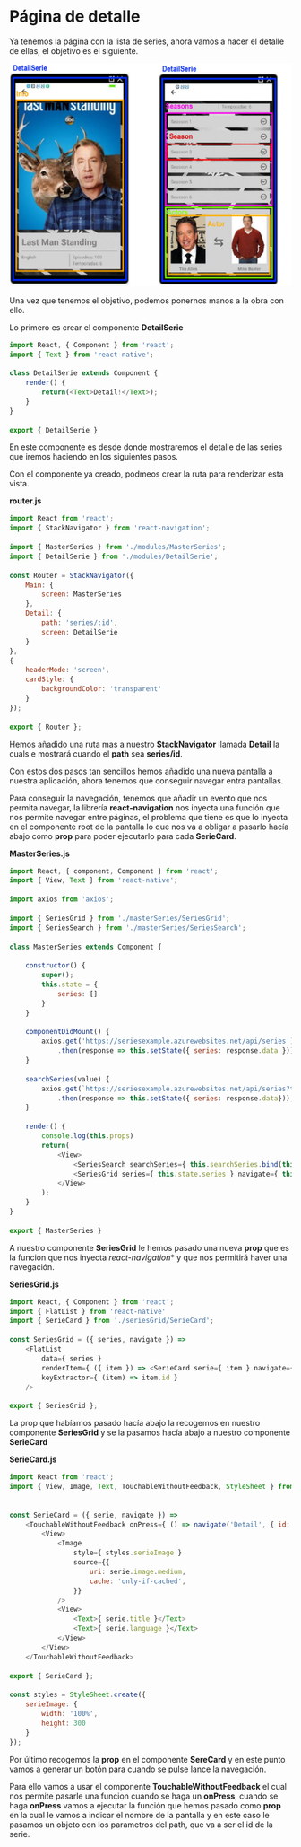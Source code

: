# Página de detalle

Ya tenemos la página con la lista de series, ahora vamos a hacer el detalle de ellas, el objetivo es el siguiente.

![Página de detalle](../images/8.detail-page/detailPage.jpg)

Una vez que tenemos el objetivo, podemos ponernos manos a la obra con ello.

Lo primero es crear el componente **DetailSerie**

```javascript
import React, { Component } from 'react';
import { Text } from 'react-native';

class DetailSerie extends Component {
    render() {
        return(<Text>Detail!</Text>);
    }
}

export { DetailSerie }
```

En este componente es desde donde mostraremos el detalle de las series que iremos haciendo en los siguientes pasos.

Con el componente ya creado, podmeos crear la ruta para renderizar esta vista.

**router.js**

```javascript
import React from 'react';
import { StackNavigator } from 'react-navigation';

import { MasterSeries } from './modules/MasterSeries';
import { DetailSerie } from './modules/DetailSerie';

const Router = StackNavigator({
    Main: {
        screen: MasterSeries
    },
    Detail: {
        path: 'series/:id',
        screen: DetailSerie
    }
},
{
    headerMode: 'screen', 
    cardStyle: {
        backgroundColor: 'transparent'
    }
});

export { Router };
```

Hemos añadido una ruta mas a nuestro **StackNavigator** llamada **Detail** la cuals e mostrará cuando el **path** sea **series/id**.

Con estos dos pasos tan sencillos hemos añadido una nueva pantalla a nuestra aplicación, ahora tenemos que conseguir navegar entra pantallas.

Para conseguir la navegación, tenemos que añadir un evento que nos permita navegar, la librería **react-navigation** nos inyecta una función que nos permite navegar entre páginas, el problema que tiene es que lo inyecta en el componente root de la pantalla lo que nos va a obligar a pasarlo hacía abajo como **prop** para poder ejecutarlo para cada **SerieCard**.

**MasterSeries.js**

```javascript
import React, { component, Component } from 'react';
import { View, Text } from 'react-native';

import axios from 'axios';

import { SeriesGrid } from './masterSeries/SeriesGrid';
import { SeriesSearch } from './masterSeries/SeriesSearch';

class MasterSeries extends Component {

    constructor() {
        super();
        this.state = {
            series: []
        }
    }

    componentDidMount() {
        axios.get('https://seriesexample.azurewebsites.net/api/series')
            .then(response => this.setState({ series: response.data }));
    }

    searchSeries(value) {
        axios.get(`https://seriesexample.azurewebsites.net/api/series?title=${value}`)
            .then(response => this.setState({ series: response.data}));
    }

    render() {
        console.log(this.props)
        return(
            <View>
                <SeriesSearch searchSeries={ this.searchSeries.bind(this) }/>
                <SeriesGrid series={ this.state.series } navigate={ this.props.navigation.navigate } />
            </View>
        );
    }
}

export { MasterSeries }
```

A nuestro componente **SeriesGrid** le hemos pasado una nueva **prop** que es la funcion que nos inyecta *react-navigation** y que nos permitirá haver una navegación.

**SeriesGrid.js**

```javascript
import React, { Component } from 'react';
import { FlatList } from 'react-native'
import { SerieCard } from './seriesGrid/SerieCard';

const SeriesGrid = ({ series, navigate }) =>
    <FlatList 
        data={ series }
        renderItem={ ({ item }) => <SerieCard serie={ item } navigate={ navigate }/> }
        keyExtractor={ (item) => item.id }
    />

export { SeriesGrid };
```

La prop que habíamos pasado hacía abajo la recogemos en nuestro componente **SeriesGrid** y se la pasamos hacía abajo a nuestro componente **SerieCard**

**SerieCard.js**

```javascript
import React from 'react';
import { View, Image, Text, TouchableWithoutFeedback, StyleSheet } from 'react-native';


const SerieCard = ({ serie, navigate }) =>
    <TouchableWithoutFeedback onPress={ () => navigate('Detail', { id: serie.id }) }>
        <View>
            <Image 
                style={ styles.serieImage }
                source={{
                    uri: serie.image.medium,
                    cache: 'only-if-cached',
                }}
            />
            <View>
                <Text>{ serie.title }</Text>
                <Text>{ serie.language }</Text>
            </View>
        </View>
    </TouchableWithoutFeedback> 

export { SerieCard };

const styles = StyleSheet.create({
    serieImage: {
        width: '100%', 
        height: 300
    }
});
```

Por último recogemos la **prop** en el componente **SereCard** y en este punto vamos a generar un botón para cuando se pulse lance la navegación.

Para ello vamos a usar el componente **TouchableWithoutFeedback** el cual nos permite pasarle una funcion cuando se haga un **onPress**, cuando se haga **onPress** vamos a ejecutar la función que hemos pasado como **prop** en la cual le vamos a indicar el nombre de la pantalla y en este caso le pasamos un objeto con los parametros del path, que va a ser el id de la serie.